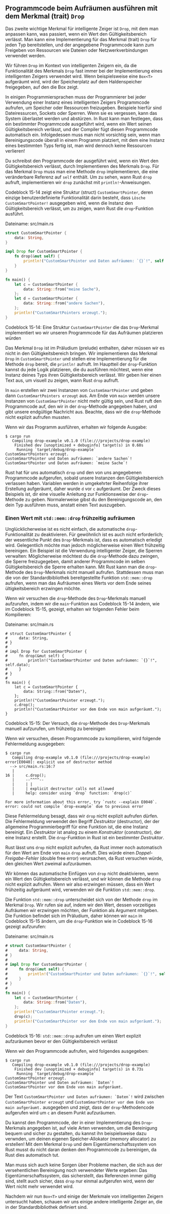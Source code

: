 ## Programmcode beim Aufräumen ausführen mit dem Merkmal (trait) `Drop`

Das zweite wichtige Merkmal für intelligente Zeiger ist `Drop`, mit dem man
anpassen kann, was passiert, wenn ein Wert den Gültigkeitsbereich verlässt. Man
kann eine Implementierung für das Merkmal (trait) `Drop` für jeden Typ
bereitstellen, und der angegebene Programmcode kann zum Freigeben von
Ressourcen wie Dateien oder Netzwerkverbindungen verwendet werden.

Wir führen `Drop` im Kontext von intelligenten Zeigern ein, da die
Funktionalität des Merkmals `Drop` fast immer bei der Implementierung eines
intelligenten Zeigers verwendet wird. Wenn beispielsweise eine `Box<T>`
aufgeräumt wird, wird der Speicherplatz auf dem Haldenspeicher freigegeben, auf
den die Box zeigt.

In einigen Programmiersprachen muss der Programmierer bei jeder Verwendung einer
Instanz eines intelligenten Zeigers Programmcode aufrufen, um Speicher oder
Ressourcen freizugeben. Beispiele hierfür sind Dateiressurcen, Sockets oder
Sperren. Wenn sie es vergessen, kann das System überlastet werden und
abstürzen. In Rust kann man festlegen, dass ein bestimmter Programmcode
ausgeführt wird, wenn ein Wert seinen Gültigkeitsbereich verlässt, und der
Compiler fügt diesen Programmcode automatisch ein. Infolgedessen muss man nicht
vorsichtig sein, wenn man Bereinigungscode überall in einem Programm platziert,
mit dem eine Instanz eines bestimmten Typs fertig ist, man wird dennoch keine
Ressourcen verlieren!

Du schreibst den Programmcode der ausgeführt wird, wenn ein Wert den
Gültigkeitsbereich verlässt, durch Implementieren des Merkmals `Drop`. Für das
Merkmal `Drop` muss man eine Methode `drop` implementieren, die eine 
veränderbare Referenz auf `self` enthält. Um zu sehen, wann Rust `drop`
aufruft, implementieren wir `drop` zunächst mit `println!`-Anweisungen.

Codeblock 15-14 zeigt eine Struktur (struct) `CustomSmartPointer`, deren einzige 
benutzerdefinierte Funktionalität darin besteht, dass `Lösche
CustomSmartPointer!` ausgegeben wird, wenn die Instanz den Gültigkeitsbereich
verlässt, um zu zeigen, wann Rust die `drop`-Funktion ausführt.

<span class="filename">Dateiname: src/main.rs</span>

```rust
struct CustomSmartPointer {
    data: String,
}

impl Drop for CustomSmartPointer {
    fn drop(&mut self) {
        println!("CustomSmartPointer und Daten aufräumen: `{}`!", self.data);
    }
}

fn main() {
    let c = CustomSmartPointer {
        data: String::from("meine Sache"),
    };
    let d = CustomSmartPointer {
        data: String::from("andere Sachen"),
    };
    println!("CustomSmartPointers erzeugt.");
}
```
<span class="caption">Codeblock 15-14: Eine Struktur `CustomSmartPointer` die
das `Drop`-Merkmal implementiert wo wir unseren Programmcode für das
Aufräumen platzieren würden</span>

Das Merkmal `Drop` ist im Präludium (prelude) enthalten, daher müssen wir es
nicht in den Gültigkeitsbereich bringen. Wir implementieren das Merkmal `Drop`
in `CustomSmartPointer` und stellen eine Implementierung für die Methode `drop`
bereit, die `println!` aufruft. Im Hauptteil der `drop`-Funktion kannst du jede
Logik platzieren, die du ausführen möchtest, wenn eine Instanz deines Typs
ihren Gültigkeitsbereich verlässt. Wir geben hier einen Text aus, um visuell zu
zeigen, wann Rust `drop` aufruft.

In `main` erstellen wir zwei Instanzen von `CustomSmartPointer` und geben dann 
`CustomSmartPointers erzeugt` aus. Am Ende von `main` werden unsere Instanzen
von `CustomSmartPointer` nicht mehr gültig sein, und Rust ruft den Programmcode
auf, den wir in der `drop`-Methode angegeben haben, und gibt unsere endgültige
Nachricht aus. Beachte, dass wir die `drop`-Methode nicht explizit aufrufen
mussten.

Wenn wir das Programm ausführen, erhalten wir folgende Ausgabe:

```console
$ cargo run
   Compiling drop-example v0.1.0 (file:///projects/drop-example)
    Finished dev [unoptimized + debuginfo] target(s) in 0.60s
     Running `target/debug/drop-example`
CustomSmartPointers erzeugt.
CustomSmartPointer und Daten aufräumen: `andere Sachen`!
CustomSmartPointer und Daten aufräumen: `meine Sache`!
```
Rust hat für uns automatisch `drop` und den von uns angegebenen Programmcode 
aufgerufen, sobald unsere Instanzen den Gültigkeitsbereich verlassen haben. 
Variablen werden in umgekehrter Reihenfolge ihrer Erstellung aufgeräumt, daher
wurde `d` vor `c` aufgeräumt. Der Zweck dieses Beispiels ist, dir eine visuelle
Anleitung zur Funktionsweise der `drop`-Methode zu geben. Normalerweise gibst
du den Bereinigungscode an, den dein Typ ausführen muss, anstatt einen Text
auszugeben.

### Einen Wert mit `std::mem::drop` frühzeitig aufräumen

Unglücklicherweise ist es nicht einfach, die automatische `drop`-Funktionalität
zu deaktivieren. Für gewöhnlich ist es auch nicht erforderlich; der wesentliche
Punkt des `Drop`-Merkmals ist, dass es automatisch erledigt wird. Gelegentlich
möchte man jedoch möglicherweise einen Wert frühzeitig bereinigen. Ein Beispiel
ist die Verwendung intelligenter Zeiger, die Sperren verwalten: Möglicherweise
möchtest du die `drop`-Methode dazu zwingen, die Sperre freizugegeben,
damit anderer Programmcode im selben Gültigkeitsbereich die Sperre erhalten
kann. Mit Rust kann man die `drop`-Methode des `Drop`-Merkmals nicht manuell
aufrufen. Stattdessen muss man die von der Standardbibliothek bereitgestellte
Funktion `std::mem::drop` aufrufen, wenn man das Aufräumen eines Werts vor dem
Ende seines ültigkeitsbereich erzwingen möchte.

Wenn wir versuchen die `drop`-Methode des `Drop`-Merkmals manuell aufzurufen,
indem wir die `main`-Funktion aus Codeblock 15-14 ändern, wie im Codeblock
15-15, gezeigt, erhalten wir folgenden Fehler beim Kompilieren:

<span class="filename">Dateiname: src/main.rs</span>

```rust,does_not_compile
# struct CustomSmartPointer {
#     data: String,
# }
#
# impl Drop for CustomSmartPointer {
#     fn drop(&mut self) {
#         println!("CustomSmartPointer und Daten aufräumen: `{}`!", self.data);
#     }
# }
#
fn main() {
    let c = CustomSmartPointer {
        data: String::from("Daten"),
    };
    println!("CustomSmartPointer erzeugt.");
    c.drop();
    println!("CustomSmartPointer vor dem Ende von main aufgeräumt.");
}
```

<span class="caption">Codeblock 15-15: Der Versuch, die `drop`-Methode 
des `Drop`-Merkmals manuell aufzurufen, um frühzeitig zu bereinigen</span>

Wenn wir versuchen, diesen Programmcode zu kompilieren, wird folgende
Fehlermeldung ausgegeben:

```console
$ cargo run
   Compiling drop-example v0.1.0 (file:///projects/drop-example)
error[E0040]: explicit use of destructor method
  --> src/main.rs:16:7
   |
16 |     c.drop();
   |     --^^^^--
   |     | |
   |     | explicit destructor calls not allowed
   |     help: consider using `drop` function: `drop(c)`

For more information about this error, try `rustc --explain E0040`.
error: could not compile `drop-example` due to previous error
```
Diese Fehlermeldung besagt, dass wir `drop` nicht explizit aufrufen dürfen. Die
Fehlermeldung verwendet den Begriff *Destruktor* (destructor), der der
allgemeine Programmierbegriff für eine Funktion ist, die eine Instanz
bereinigt. Ein *Destruktor* ist analog zu einem *Konstruktor* (constructor),
der eine Instanz erstellt. Die `drop`-Funktion in Rust ist ein bestimmter
*Destruktor*.

Rust lässt uns `drop` nicht explizit aufrufen, da Rust immer noch automatisch
für den Wert am Ende von `main` `drop` aufruft. Dies würde einen
*Doppel-Freigabe-Fehler* (double free error) verursachen, da Rust versuchen
würde, den gleichen Wert zweimal aufzuräumen.

Wir können das automatische Einfügen von `drop` nicht deaktivieren, wenn ein
Wert den Gültigkeitsbereich verlässt, und wir können die Methode `drop` nicht
explizit aufrufen. Wenn wir also erzwingen müssen, dass ein Wert frühzeitig
aufgeräumt wird, verwenden wir die Funktion `std::mem::drop`.

Die Funktion `std::mem::drop` unterscheidet sich von der Methode `drop` im
Merkmal `Drop`. Wir rufen sie auf, indem wir den Wert, dessen vorzeitiges
Aufräumen wir erzwingen möchten, der Funktion als Argument mitgeben. Die
Funktion befindet sich im Präludium, daher können wir `main` in Codeblock 15-15
ändern, um die `drop`-Funktion wie in Codeblock 15-16 gezeigt aufzurufen:

<span class="filename">Dateiname: src/main.rs</span>

```rust
# struct CustomSmartPointer {
#     data: String,
# }
# 
# impl Drop for CustomSmartPointer {
#     fn drop(&mut self) {
#         println!("CustomSmartPointer und Daten aufräumen: `{}`!", self.data);
#     }
# }
# 
fn main() {
    let c = CustomSmartPointer {
        data: String::from("Daten"),
    };
    println!("CustomSmartPointer erzeugt.");
    drop(c);
    println!("CustomSmartPointer vor dem Ende von main aufgeräumt.");
}
```

<span class="caption">Codeblock 15-16: `std::mem::drop` aufrufen um einen Wert
explizit aufzuräumen bevor er den Gültigkeitsbereich verlässt</span>

Wenn wir den Programmcode aufrufen, wird folgendes ausgegeben:

```console
$ cargo run
   Compiling drop-example v0.1.0 (file:///projects/drop-example)
    Finished dev [unoptimized + debuginfo] target(s) in 0.73s
     Running `target/debug/drop-example`
CustomSmartPointer erzeugt.
CustomSmartPointer und Daten aufräumen: `Daten`!
CustomSmartPointer vor dem Ende von main aufgeräumt.
```

Der Text ```CustomSmartPointer und Daten aufräumen: `Daten`!``` wird zwischen
`CustomSmartPointer erzeugt` und `CustomSmartPointer vor dem Ende von main
aufgeräumt.` ausgegeben und zeigt, dass der `drop`-Methodencode aufgerufen wird
um `c` an diesem Punkt aufzuräumen.

Du kannst den Programmcode, der in einer Implementierung des `Drop`-Merkmals
angegeben ist, auf viele Arten verwenden, um die Bereinigung bequem und sicher
zu gestalten, du kannst ihn beispielsweise dazu verwnden, um deinen eigenen
Speicher-Allokator (memory allocator) zu erstellen! Mit dem Merkmal `Drop` und
dem Eigentümerschaftssystem von Rust musst du nicht daran denken den
Programmcode zu bereinigen, da Rust dies automatisch tut.

Man muss sich auch keine Sorgen über Probleme machen, die sich aus der
versehentlichen Bereinigung noch verwendeter Werte ergeben: Das
Eigentümerschaftssystem, das sicherstellt, das Referenzen immer gültig sind,
stellt auch sicher, dass `drop` nur einmal aufgerufen wird, wenn der Wert nicht
mehr verwendet wird.

Nachdem wir nun `Box<T>` und einige der Merkmale von intelligenten Zeigern
untersucht haben, schauen wir uns einige andere intelligente Zeiger an, die in
der Standardbibliothek definiert sind.
